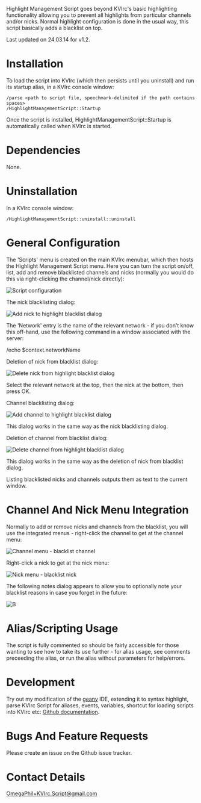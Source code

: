 Highlight Management Script goes beyond KVIrc's basic highlighting functionality allowing you to prevent all highlights from particular channels and/or nicks. Normal highlight configuration is done in the usual way, this script basically adds a blacklist on top.

Last updated on 24.03.14 for v1.2.


Installation
============

To load the script into KVIrc (which then persists until you uninstall) and run its startup alias, in a KVIrc console window:

    /parse <path to script file, speechmark-delimited if the path contains spaces>
    /HighlightManagementScript::Startup

Once the script is installed, HighlightManagementScript::Startup is automatically called when KVIrc is started.


Dependencies
============

None.


Uninstallation
==============

In a KVIrc console window:

    /HighlightManagementScript::uninstall::uninstall


General Configuration
=====================

The 'Scripts' menu is created on the main KVIrc menubar, which then hosts the Highlight Management Script menu. Here you can turn the script on/off, list, add and remove blacklisted channels and nicks (normally you would do this via right-clicking the channel/nick directly):

![Script configuration](https://f92fac806bf10a96c0b8-8a0a46e5f1a5cc9854958bc3503f0f88.ssl.cf1.rackcdn.com/media_entries/7367/script-configuration.png)

The nick blacklisting dialog:

![Add nick to highlight blacklist dialog](https://f92fac806bf10a96c0b8-8a0a46e5f1a5cc9854958bc3503f0f88.ssl.cf1.rackcdn.com/media_entries/7388/add-nick-to-highlight-blacklist-dialog.png)

The 'Network' entry is the name of the relevant network - if you don't know this off-hand, use the following command in a window associated with the server:

/echo $context.networkName

Deletion of nick from blacklist dialog:

![Delete nick from highlight blacklist dialog](https://f92fac806bf10a96c0b8-8a0a46e5f1a5cc9854958bc3503f0f88.ssl.cf1.rackcdn.com/media_entries/7389/delete-nick-from-highlight-blacklist-dialog.png)

Select the relevant network at the top, then the nick at the bottom, then press OK.

Channel blacklisting dialog:

![Add channel to highlight blacklist dialog](https://f92fac806bf10a96c0b8-8a0a46e5f1a5cc9854958bc3503f0f88.ssl.cf1.rackcdn.com/media_entries/7390/add-channel-to-highlight-blacklist-dialog.png)

This dialog works in the same way as the nick blacklisting dialog.

Deletion of channel from blacklist dialog:

![Delete channel from highlight blacklist dialog](https://f92fac806bf10a96c0b8-8a0a46e5f1a5cc9854958bc3503f0f88.ssl.cf1.rackcdn.com/media_entries/7391/delete-channel-from-highlight-blacklist-dialog.png)

This dialog works in the same way as the deletion of nick from blacklist dialog.

Listing blacklisted nicks and channels outputs them as text to the current window.


Channel And Nick Menu Integration
=================================

Normally to add or remove nicks and channels from the blacklist, you will use the integrated menus - right-click the channel to get at the channel menu:

![Channel menu - blacklist channel](https://f92fac806bf10a96c0b8-8a0a46e5f1a5cc9854958bc3503f0f88.ssl.cf1.rackcdn.com/media_entries/7392/blacklist-channel-channel-menu.png)

Right-click a nick to get at the nick menu:

![Nick menu - blacklist nick](https://f92fac806bf10a96c0b8-8a0a46e5f1a5cc9854958bc3503f0f88.ssl.cf1.rackcdn.com/media_entries/7393/blacklist-nick-nick-menu.png)

The following notes dialog appears to allow you to optionally note your blacklist reasons in case you forget in the future:

![B](https://f92fac806bf10a96c0b8-8a0a46e5f1a5cc9854958bc3503f0f88.ssl.cf1.rackcdn.com/media_entries/7394/blacklist-nick-notes-dialog.png)


Alias/Scripting Usage
=====================

The script is fully commented so should be fairly accessible for those wanting to see how to take its use further - for alias usage, see comments preceeding the alias, or run the alias without parameters for help/errors.


Development
===========

Try out my modification of the [geany](http://www.geany.org/) IDE, extending it to syntax highlight, parse KVIrc Script for aliases, events, variables, shortcut for loading scripts into KVIrc etc: [Github documentation](https://github.com/OmegaPhil/geany-kvircscript/wiki/README---KVIrc-Script-Integration).


Bugs And Feature Requests
=========================

Please create an issue on the Github issue tracker.


Contact Details
===============

OmegaPhil+KVIrc.Script@gmail.com
